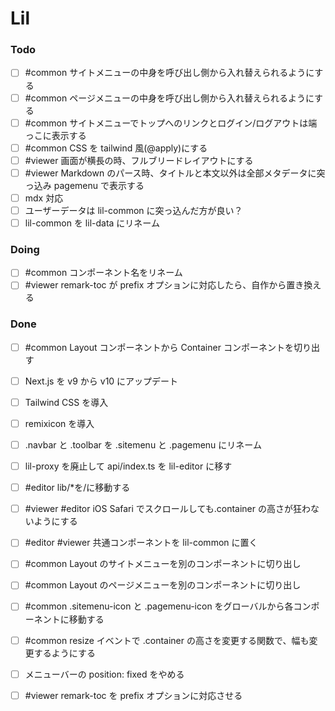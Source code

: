# Lil

### Todo

- [ ] #common サイトメニューの中身を呼び出し側から入れ替えられるようにする  
- [ ] #common ページメニューの中身を呼び出し側から入れ替えられるようにする  
- [ ] #common サイトメニューでトップへのリンクとログイン/ログアウトは端っこに表示する  
- [ ] #common CSS を tailwind 風(@apply)にする  
- [ ] #viewer 画面が横長の時、フルブリードレイアウトにする  
- [ ] #viewer Markdown のパース時、タイトルと本文以外は全部メタデータに突っ込み pagemenu で表示する  
- [ ] mdx 対応  
- [ ] ユーザーデータは lil-common に突っ込んだ方が良い？  
- [ ] lil-common を lil-data にリネーム  

### Doing

- [ ] #common コンポーネント名をリネーム  
- [ ] #viewer remark-toc が prefix オプションに対応したら、自作から置き換える  

### Done

- [ ] #common Layout コンポーネントから Container コンポーネントを切り出す  
- [ ] Next.js を v9 から v10 にアップデート  
- [ ] Tailwind CSS を導入  
- [ ] remixicon を導入  
- [ ] .navbar と .toolbar を .sitemenu と .pagemenu にリネーム  
- [ ] lil-proxy を廃止して api/index.ts を lil-editor に移す  
- [ ] #editor lib/*を/に移動する  
- [ ] #viewer #editor iOS Safari でスクロールしても.container の高さが狂わないようにする  
- [ ] #editor #viewer 共通コンポーネントを lil-common に置く  
- [ ] #common Layout のサイトメニューを別のコンポーネントに切り出し  
- [ ] #common Layout のページメニューを別のコンポーネントに切り出し  
- [ ] #common .sitemenu-icon と .pagemenu-icon をグローバルから各コンポーネントに移動する  
- [ ] #common resize イベントで .container の高さを変更する関数で、幅も変更するようにする  
- [ ] メニューバーの position: fixed をやめる  
- [ ] #viewer remark-toc を prefix オプションに対応させる  

